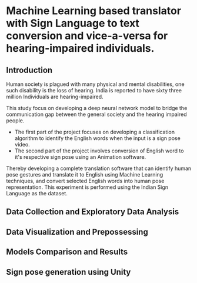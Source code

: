 # Machine Learning based translator with Sign Language to text conversion and vice-a-versa for hearing-impaired individuals.
## Introduction
Human society is plagued with many physical and mental disabilities, one such disability is the loss of hearing. India is reported to have sixty three million Individuals are hearing-impaired. 

This study focus on developing a deep neural network model to bridge the communication gap between the general society and the hearing impaired people. 
  * The first part of the project focuses on developing a classification algorithm to identify the English words when the input is a sign pose video.
  * The second part of the project involves conversion of English word to it's respective sign pose using an Animation software.

Thereby developing a complete translation software that can identify human pose gestures and translate it to English using Machine Learning techniques, and convert selected English words into human pose representation. This experiment is performed using the Indian Sign Language as the dataset.

## Data Collection and Exploratory Data Analysis

## Data Visualization and Prepossessing

## Models Comparison and Results

## Sign pose generation using Unity
